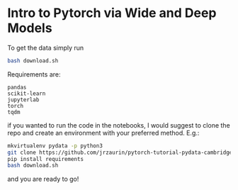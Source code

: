 # Intro to Pytorch via Wide and Deep Models

To get the data simply run

```bash
bash download.sh
```

Requirements are:

```
pandas
scikit-learn
jupyterlab
torch
tqdm
```

if you wanted to run the code in the notebooks, I would suggest  to clone the
repo and create an environment with your preferred method. E.g.:

```bash
mkvirtualenv pydata -p python3
git clone https://github.com/jrzaurin/pytorch-tutorial-pydata-cambridge
pip install requirements
bash download.sh
```

and you are ready to go!